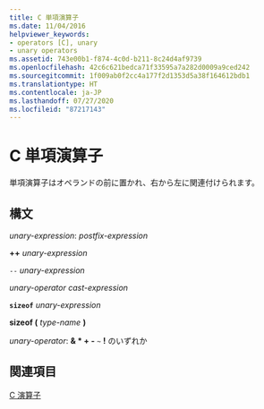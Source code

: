 ```yaml
---
title: C 単項演算子
ms.date: 11/04/2016
helpviewer_keywords:
- operators [C], unary
- unary operators
ms.assetid: 743e00b1-f874-4c0d-b211-8c24d4af9739
ms.openlocfilehash: 42c6c621bedca71f33595a7a282d0009a9ced242
ms.sourcegitcommit: 1f009ab0f2cc4a177f2d1353d5a38f164612bdb1
ms.translationtype: HT
ms.contentlocale: ja-JP
ms.lasthandoff: 07/27/2020
ms.locfileid: "87217143"
---
```

# <a name="c-unary-operators"></a>C 単項演算子

単項演算子はオペランドの前に置かれ、右から左に関連付けられます。

## <a name="syntax"></a>構文

*unary-expression*: *postfix-expression*

**++**  *unary-expression*

`--`  *unary-expression*

*unary-operator cast-expression*

**`sizeof`**  *unary-expression*

**sizeof (**  *type-name*  **)**

*unary-operator*: **& \* + -** `~` **!** のいずれか

## <a name="see-also"></a>関連項目

[C 演算子](../c-language/c-operators.md)

